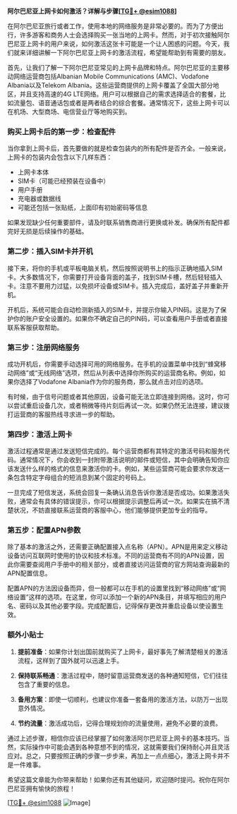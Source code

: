 **阿尔巴尼亚上网卡如何激活？详解与步骤[[TG💪+ @esim1088](https://t.me/s/esim1088)]**

在阿尔巴尼亚旅行或者工作，使用本地的网络服务是非常必要的。而为了方便出行，许多游客和商务人士会选择购买一张当地的上网卡。然而，对于初次接触阿尔巴尼亚上网卡的用户来说，如何激活这张卡可能是一个让人困惑的问题。今天，我们就来详细讲解一下阿尔巴尼亚上网卡的激活流程，希望能帮助到有需要的朋友。

首先，让我们了解一下阿尔巴尼亚常见的上网卡品牌和特点。阿尔巴尼亚的主要移动网络运营商包括Albanian Mobile Communications (AMC)、Vodafone Albania以及Telekom Albania。这些运营商提供的上网卡覆盖了全国大部分地区，并且支持高速的4G LTE网络。用户可以根据自己的需求选择适合的套餐，比如流量包、语音通话包或者是两者结合的综合套餐。通常情况下，这些上网卡可以在机场、大型商场、电信营业厅等地购买到。

### 购买上网卡后的第一步：检查配件

当你拿到上网卡后，首先要做的就是检查包装内的所有配件是否齐全。一般来说，上网卡的包装内会包含以下几样东西：
- 上网卡本体
- SIM卡（可能已经预装在设备中）
- 用户手册
- 充电器或数据线
- 可能还包括一张贴纸，上面印有初始密码等信息

如果发现缺少任何重要部件，请及时联系销售商进行更换或补发。确保所有配件都完好无损是后续操作的基础。

### 第二步：插入SIM卡并开机

接下来，将你的手机或平板电脑关机，然后按照说明书上的指示正确地插入SIM卡。大多数情况下，你需要打开设备背面的盖子，找到SIM卡槽，然后轻轻插入卡。注意不要用力过猛，以免损坏设备或SIM卡。插入完成后，盖好盖子并重新开机。

开机后，系统可能会自动检测新插入的SIM卡，并提示你输入PIN码。这是为了保护你的账户安全设置的。如果你不确定自己的PIN码，可以查看用户手册或者直接联系客服获取帮助。

### 第三步：注册网络服务

成功开机后，你需要手动选择可用的网络服务。在手机的设置菜单中找到“蜂窝移动网络”或“无线网络”选项，然后从列表中选择你所购买的运营商名称。例如，如果你选择了Vodafone Albania作为你的服务商，那么就点击对应的选项。

有时候，由于信号问题或者其他原因，设备可能无法立即连接到网络。这时，你可以尝试重启设备几次，或者稍微等待片刻后再试一次。如果仍然无法连接，建议拨打运营商的客服热线寻求进一步的帮助。

### 第四步：激活上网卡

激活过程通常是通过发送短信完成的。每个运营商都有其特定的激活号码和服务代码。通常情况下，你会收到一封附带激活说明的邮件或短信，其中会明确告知你应该发送什么样的格式的信息来激活你的卡。例如，某些运营商可能会要求你发送一条包含特定字母组合的短消息到某个固定的号码上。

一旦完成了短信发送，系统会回复一条确认消息告诉你激活是否成功。如果激活失败，通常会有具体的错误提示，你可以根据提示调整后再试一次。如果实在搞不清楚状况，不妨直接联系运营商的客服中心，他们能够提供更加专业的指导。

### 第五步：配置APN参数

除了基本的激活之外，还需要正确配置接入点名称（APN）。APN是用来定义移动设备访问互联网时使用的协议和技术标准。不同的运营商有不同的APN设置，因此你需要查阅用户手册中的相关部分，或者直接访问运营商的官方网站查询最新的APN配置信息。

配置APN的方法因设备而异，但一般都可以在手机的设置里找到“移动网络”或“网络设置”这样的选项。在这里，你可以添加一个新的APN条目，并填写相应的用户名、密码以及其他必要字段。完成配置后，记得保存更改并重启设备以使设置生效。

### 额外小贴士

1. **提前准备**：如果你计划出国前就购买了上网卡，最好事先了解清楚相关的激活流程，这样到了国外就可以迅速上手。
   
2. **保持联系畅通**：激活过程中，随时留意运营商发送的各种通知短信，它们往往包含了重要的信息。

3. **备用方案**：即使一切顺利，也建议你准备一套备用的激活方法，以防万一出现意外情况。

4. **节约流量**：激活成功后，记得合理规划你的流量使用，避免不必要的浪费。

通过上述步骤，相信你应该已经掌握了如何激活阿尔巴尼亚上网卡的基本技巧。当然，实际操作中可能会遇到各种意想不到的情况，这就需要我们保持耐心并且灵活应对。总之，只要按照正确的步骤一步步来，再加上一点点细心，激活上网卡并不是一件难事。

希望这篇文章能为你带来帮助！如果你还有其他疑问，欢迎随时提问。祝你在阿尔巴尼亚拥有愉快的旅程！

[[TG💪+ @esim1088](https://t.me/s/esim1088) ![Image](https://i.postimg.cc/4NQfJmqS/Snipaste-2025-05-13-00-14-12.png)]